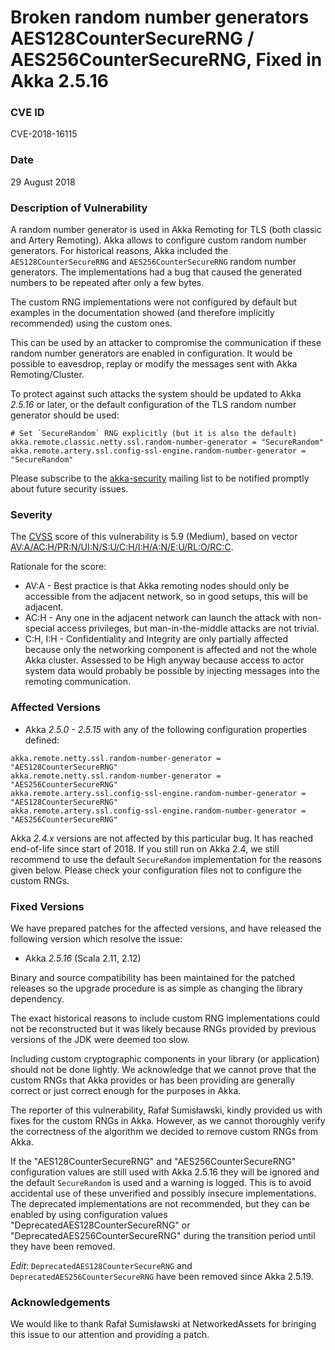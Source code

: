 # Broken random number generators AES128CounterSecureRNG / AES256CounterSecureRNG, Fixed in Akka 2.5.16

### CVE ID

CVE-2018-16115

### Date

29 August 2018

### Description of Vulnerability

A random number generator is used in Akka Remoting for TLS (both classic and Artery
Remoting). Akka allows to configure custom random number generators. For historical reasons,
Akka included the `AES128CounterSecureRNG` and `AES256CounterSecureRNG` random number
generators. The implementations had a bug that caused the generated numbers to be repeated
after only a few bytes.

The custom RNG implementations were not configured by default but examples in the
documentation showed (and therefore implicitly recommended) using the custom ones.

This can be used by an attacker to compromise the communication if these random number generators
are enabled in configuration. It would be possible to eavesdrop, replay or modify the messages sent with
Akka Remoting/Cluster.

To protect against such attacks the system should be updated to Akka *2.5.16* or later, or the default
configuration of the TLS random number generator should be used:

```
# Set `SecureRandom` RNG explicitly (but it is also the default)
akka.remote.classic.netty.ssl.random-number-generator = "SecureRandom"
akka.remote.artery.ssl.config-ssl-engine.random-number-generator = "SecureRandom"
```

Please subscribe to the [akka-security](https://groups.google.com/forum/#!forum/akka-security) mailing list to be notified promptly about future security issues.

### Severity

The [CVSS](https://en.wikipedia.org/wiki/CVSS) score of this vulnerability is 5.9 (Medium), based on vector [AV:A/AC:H/PR:N/UI:N/S:U/C:H/I:H/A:N/E:U/RL:O/RC:C](https://nvd.nist.gov/vuln-metrics/cvss/v3-calculator?vector=AV:A/AC:H/PR:N/UI:N/S:U/C:H/I:H/A:N/E:U/RL:O/RC:C).

Rationale for the score:

 * AV:A - Best practice is that Akka remoting nodes should only be accessible from the adjacent network, so in
   good setups, this will be adjacent.
 * AC:H - Any one in the adjacent network can launch the attack with non-special access privileges,
   but man-in-the-middle attacks are not trivial.
 * C:H, I:H - Confidentiality and Integrity are only partially affected because only the networking component
   is affected and not the whole Akka cluster. Assessed to be High anyway because access to actor system data would
   probably be possible by injecting messages into the remoting communication.

### Affected Versions

 * Akka *2.5.0 - 2.5.15* with any of the following configuration properties defined:

```
akka.remote.netty.ssl.random-number-generator = "AES128CounterSecureRNG"
akka.remote.netty.ssl.random-number-generator = "AES256CounterSecureRNG"
akka.remote.artery.ssl.config-ssl-engine.random-number-generator = "AES128CounterSecureRNG"
akka.remote.artery.ssl.config-ssl-engine.random-number-generator = "AES256CounterSecureRNG"
```

Akka *2.4.x* versions are not affected by this particular bug. It has reached
end-of-life since start of 2018. If you still run on Akka 2.4, we still
recommend to use the default `SecureRandom` implementation for the reasons
given below. Please check your configuration files not to configure the
custom RNGs.

### Fixed Versions

We have prepared patches for the affected versions, and have released the following version which resolve the issue:

 * Akka *2.5.16* (Scala 2.11, 2.12)

Binary and source compatibility has been maintained for the patched releases so the upgrade procedure is as simple
as changing the library dependency.

The exact historical reasons to include custom RNG implementations could not be reconstructed
but it was likely because RNGs provided by previous versions of the JDK were deemed too slow.

Including custom cryptographic components in your library (or application) should not be done
lightly. We acknowledge that we cannot prove that the custom RNGs that Akka provides or has
been providing are generally correct or just correct enough for the purposes in Akka.

The reporter of this vulnerability, Rafał Sumisławski, kindly provided us with fixes for the
custom RNGs in Akka. However, as we cannot thoroughly verify the correctness of the algorithm
we decided to remove custom RNGs from Akka.

If the "AES128CounterSecureRNG" and "AES256CounterSecureRNG" configuration values are still used with Akka 2.5.16
they will be ignored and the default `SecureRandom` is used and a warning is logged. This is to avoid accidental
use of these unverified and possibly insecure implementations. The deprecated implementations are not recommended,
but they can be enabled by using configuration values "DeprecatedAES128CounterSecureRNG" or "DeprecatedAES256CounterSecureRNG"
during the transition period until they have been removed.

*Edit*: `DeprecatedAES128CounterSecureRNG` and `DeprecatedAES256CounterSecureRNG` have been removed since Akka 2.5.19.

### Acknowledgements

We would like to thank Rafał Sumisławski at NetworkedAssets for bringing this issue to our attention and providing
a patch.
